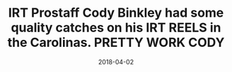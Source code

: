 ---
title: IRT Prostaff Cody Binkley had some quality catches on his IRT REELS in the Carolinas. PRETTY WORK CODY
date: 2018-04-02
description: IRT Prostaff Cody Binkley had some quality catches on his IRT REELS in the Carolinas. PRETTY WORK CODY 
thumb: /assets/images/photo-gallery/cody_binkley-2.jpeg
image: /assets/images/photo-gallery/cody_binkley-2.jpeg
angler-name: Cody Binkley

# reel-type: spinning
# reel-series: 300 

# location: Someplace, United States
# fish: Shark
# fish-length: 49 in.
# fish-weight: 78 lbs.
---